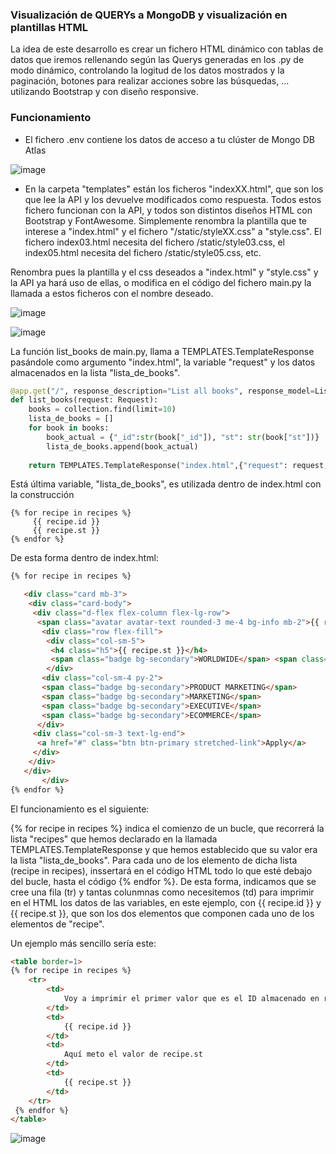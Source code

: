 ### Visualización de QUERYs a MongoDB y visualización en plantillas HTML

La idea de este desarrollo es crear un fichero HTML dinámico con tablas de datos que iremos rellenando según las Querys generadas en los .py de modo dinámico, controlando la logitud de los datos mostrados y la paginación, botones para realizar acciones sobre las búsquedas, ... utilizando Bootstrap y con diseño responsive.

### Funcionamiento

* El fichero .env contiene los datos de acceso a tu clúster de Mongo DB Atlas

![image](https://user-images.githubusercontent.com/20743678/225888717-5fd66b79-d81c-4b22-be30-73bdb0ab007c.png)

* En la carpeta "templates" están los ficheros "indexXX.html", que son los que lee la API y los devuelve modificados como respuesta. Todos estos fichero funcionan con la API, y todos son distintos diseños HTML con Bootstrap y FontAwesome. Simplemente renombra la plantilla que te interese a "index.html" y el fichero "/static/styleXX.css" a "style.css". El fichero index03.html necesita del fichero /static/style03.css, el index05.html necesita del fichero /static/style05.css, etc.

Renombra pues la plantilla y el css deseados a "index.html" y "style.css" y la API ya hará uso de ellas, o modifica en el código del fichero main.py la llamada a estos ficheros con el nombre deseado.

![image](https://user-images.githubusercontent.com/20743678/225890639-802f87c2-3f90-4cef-b354-f1d2c9fbb5f5.png)

![image](https://user-images.githubusercontent.com/20743678/225890903-62ca4fe9-f647-41f3-9faa-ff6987413f64.png)

La función list_books de main.py, llama a TEMPLATES.TemplateResponse pasándole como argumento "index.html", la variable "request" y los datos almacenados en la lista "lista_de_books". 

```python
@app.get("/", response_description="List all books", response_model=List[Book])
def list_books(request: Request):
    books = collection.find(limit=10)
    lista_de_books = []
    for book in books:
        book_actual = {"_id":str(book["_id"]), "st": str(book["st"])}
        lista_de_books.append(book_actual)
       
    return TEMPLATES.TemplateResponse("index.html",{"request": request, "recipes": lista_de_books})
 ```
 
 Está última variable, "lista_de_books", es utilizada dentro de index.html con la construcción
 
 ```sell
 {% for recipe in recipes %}
      {{ recipe.id }}
      {{ recipe.st }}
 {% endfor %}
 ```
 
 De esta forma dentro de index.html:
 
 ```html
{% for recipe in recipes %}

    <div class="card mb-3">
     <div class="card-body">
      <div class="d-flex flex-column flex-lg-row">
       <span class="avatar avatar-text rounded-3 me-4 bg-info mb-2">{{ recipe.id }}</span>
        <div class="row flex-fill">
         <div class="col-sm-5">
          <h4 class="h5">{{ recipe.st }}</h4>
          <span class="badge bg-secondary">WORLDWIDE</span> <span class="badge bg-success">$150K - $210K</span>
         </div>
        <div class="col-sm-4 py-2">
        <span class="badge bg-secondary">PRODUCT MARKETING</span>
        <span class="badge bg-secondary">MARKETING</span>
        <span class="badge bg-secondary">EXECUTIVE</span>
        <span class="badge bg-secondary">ECOMMERCE</span>
       </div>
      <div class="col-sm-3 text-lg-end">
       <a href="#" class="btn btn-primary stretched-link">Apply</a>
      </div>
     </div>
    </div>
        </div>
{% endfor %}
```
    
El funcionamiento es el siguiente:

{% for recipe in recipes %} indica el comienzo de un bucle, que recorrerá la lista "recipes" que hemos declarado en la llamada TEMPLATES.TemplateResponse y que hemos establecido que su valor era la lista "lista_de_books". Para cada uno de los elemento de dicha lista (recipe in recipes), inssertará en el código HTML todo lo que esté debajo del bucle, hasta el código {% endfor %}. De esta forma, indicamos que se cree una fila (tr) y tantas colunmnas como necesitemos (td) para imprimir en el HTML los datos de las variables, en este ejemplo, con {{ recipe.id }} y {{ recipe.st }}, que son los dos elementos que componen cada uno de los elementos de "recipe".

Un ejemplo más sencillo sería este:

```html
<table border=1> 
{% for recipe in recipes %}
    <tr>
        <td>
            Voy a imprimir el primer valor que es el ID almacenado en recipe.id
        </td>
        <td>
            {{ recipe.id }}
        </td>
        <td>
            Aquí meto el valor de recipe.st
        </td>
        <td>
            {{ recipe.st }}
        </td>
    </tr>
 {% endfor %}
</table>
```

![image](https://user-images.githubusercontent.com/20743678/225895235-f07503fb-6e29-40ea-8f3e-c85e83753ddb.png)
